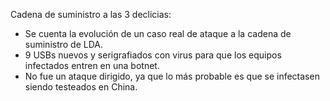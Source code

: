Cadena de suministro a las 3 declicias:

- Se cuenta la evolución de un caso real de ataque a la cadena de suministro de LDA.
- 9 USBs nuevos y serigrafiados con virus para que los equipos infectados entren en una botnet.
- No fue un ataque dirigido, ya que lo más probable es que se infectasen siendo testeados en China.
